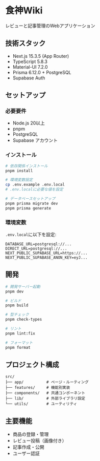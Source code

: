 # 食神Wiki

レビューと記事管理のWebアプリケーション

## 技術スタック

- Next.js 15.3.5 (App Router)
- TypeScript 5.8.3
- Material-UI 7.2.0
- Prisma 6.12.0 + PostgreSQL
- Supabase Auth

## セットアップ

### 必要要件

- Node.js 20以上
- pnpm
- PostgreSQL
- Supabase アカウント

### インストール

```bash
# 依存関係インストール
pnpm install

# 環境変数設定
cp .env.example .env.local
# .env.localに必要な値を設定

# データベースセットアップ
pnpm prisma migrate dev
pnpm prisma generate
```

### 環境変数

`.env.local`に以下を設定:

```env
DATABASE_URL=postgresql://...
DIRECT_URL=postgresql://...
NEXT_PUBLIC_SUPABASE_URL=https://...
NEXT_PUBLIC_SUPABASE_ANON_KEY=eyJ...
```

## 開発

```bash
# 開発サーバー起動
pnpm dev

# ビルド
pnpm build

# 型チェック
pnpm check-types

# リント
pnpm lint:fix

# フォーマット
pnpm format
```

## プロジェクト構成

```
src/
├── app/          # ページ・ルーティング
├── features/     # 機能別実装
├── components/   # 共通コンポーネント
├── lib/          # 外部ライブラリ設定
└── utils/        # ユーティリティ
```

## 主要機能

- 商品の登録・管理
- レビュー投稿（画像付き）
- 記事作成・公開
- ユーザー認証
